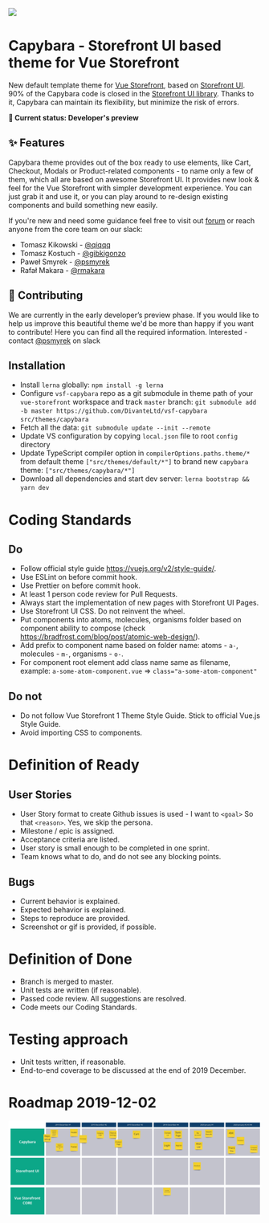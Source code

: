 <img src="https://blog.vuestorefront.io/wp-content/uploads/2020/02/CAPYBARA.png"></img>

# Capybara - Storefront UI based theme for Vue Storefront

New default template theme for [Vue Storefront](https://github.com/DivanteLtd/vue-storefront), based on [Storefront UI](https://storefrontui.io/). 90% of the Capybara code is closed in the [Storefront UI library](https://github.com/DivanteLtd/storefront-ui). Thanks to it, Capybara can maintain its flexibility, but minimize the risk of errors.

 **🔨  Current status: Developer's preview**

## ✨  Features 

Capybara theme provides out of the box ready to use elements, like Cart, Checkout, Modals or Product-related components - to name only a few of them, which all are based on awesome Storefront UI. It provides new look & feel for the Vue Storefront with simpler development experience. You can just grab it and use it, or you can play around to re-design existing components and build something new easily.

If you're new and need some guidance feel free to visit out [forum](https://forum.vuestorefront.io/) or reach anyone from the core team on our slack:
- Tomasz Kikowski - [@qiqqq](https://github.com/qiqqq)
- Tomasz Kostuch - [@gibkigonzo](https://github.com/gibkigonzo)
- Paweł Smyrek - [@psmyrek](https://github.com/psmyrek)
- Rafał Makara - [@rmakara](https://github.com/rmakara)


## 🤝  Contributing 

We are currently in the early developer’s preview phase. If you would like to help us improve this beautiful theme we'd be more than happy if you want to contribute! Here you can find all the required information. 
Interested - contact [@psmyrek](https://github.com/psmyrek) on slack

## Installation

-   Install  `lerna`  globally:  `npm install -g lerna`
-   Configure  `vsf-capybara`  repo as a git submodule in theme path of your  `vue-storefront`  workspace and track  `master`  branch:  `git submodule add -b master https://github.com/DivanteLtd/vsf-capybara src/themes/capybara`
-   Fetch all the data:  `git submodule update --init --remote`
-   Update VS configuration by copying  `local.json`  file to root  `config`  directory
-   Update TypeScript compiler option in  `compilerOptions.paths.theme/*`  from default theme  `["src/themes/default/*"]`  to brand new  `capybara`  theme:  `["src/themes/capybara/*"]`
-   Download all dependencies and start dev server:  `lerna bootstrap && yarn dev`

# Coding Standards

## Do

* Follow official style guide https://vuejs.org/v2/style-guide/.
* Use ESLint on before commit hook.
* Use Prettier on before commit hook.
* At least 1 person code review for Pull Requests.
* Always start the implementation of new pages with Storefront UI Pages.
* Use Storefront UI CSS. Do not reinvent the wheel.
* Put components into atoms, molecules, organisms folder based on component ability to compose (check https://bradfrost.com/blog/post/atomic-web-design/).
* Add prefix to component name based on folder name: atoms - `a-`, molecules - `m-`, organisms - `o-`.
* For component root element add class name same as filename, example: `a-some-atom-component.vue` => `class="a-some-atom-component"`

## Do not

* Do not follow Vue Storefront 1 Theme Style Guide. Stick to official Vue.js Style Guide.
* Avoid importing CSS to components.

# Definition of Ready

## User Stories

* User Story format to create Github issues is used - I want to `<goal>` So that `<reason>`. Yes, we skip the persona.
* Milestone / epic is assigned.
* Acceptance criteria are listed.
* User story is small enough to be completed in one sprint.
* Team knows what to do, and do not see any blocking points.

## Bugs

* Current behavior is explained.
* Expected behavior is explained.
* Steps to reproduce are provided.
* Screenshot or gif is provided, if possible.

# Definition of Done

* Branch is merged to master.
* Unit tests are written (if reasonable).
* Passed code review. All suggestions are resolved.
* Code meets our Coding Standards.

# Testing approach

* Unit tests written, if reasonable.
* End-to-end coverage to be discussed at the end of 2019 December.

# Roadmap 2019-12-02

![Roadmap of vsf-capybara](https://github.com/DivanteLtd/vsf-capybara/blob/master/capybara_roadmap_20191202.jpg "Roadmap of vsf-capybara")
